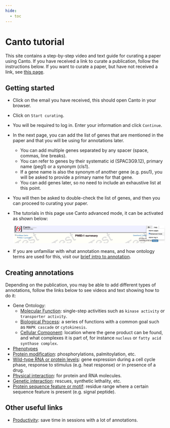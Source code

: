 ```yaml
---
hide:
  - toc
---
```


# Canto tutorial

This site contains a step-by-step video and text guide for curating a paper using Canto. If you have received a link to curate a publication, follow the instructions below. If you want to curate a paper, but have not received a link, see [this page](./request_curation_session.md).

## Getting started

* Click on the email you have received, this should open Canto in your browser.
* Click on `Start curating`.
* You will be required to log in. Enter your information and click `Continue`.
* In the next page, you can add the list of genes that are mentioned in the paper and that you will be using for annotations later.
    * You can add multiple genes separated by any spacer (space, commas, line breaks).
    * You can refer to genes by their systematic id (SPAC3G9.12), primary name (peg1) or a synonym (cls1).
    * If a gene name is also the synonym of another gene (e.g. psu1), you will be asked to provide a primary name for that gene.
    * You can add genes later, so no need to include an exhaustive list at this point.
* You will then be asked to double-check the list of genes, and then you can proceed to curating your paper.
* The tutorials in this page use Canto advanced mode, it can be activated as shown below:

    <img src="assets/activate_advanced_mode.png" alt="activating advanced mode by clicking on the top right gear icon">

* If you are unfamiliar with what annotation means, and how ontology terms are used for this, visit our [brief intro to annotation](./intro_annotation.md).

## Creating annotations

Depending on the publication, you may be able to add different types of annotations, follow the links below to see videos and text showing how to do it:

* Gene Ontology:
    * [Molecular Function](./go_MF.md): single-step activities such as `kinase activity` or `transporter activity`.
    * [Biological Process](./go_BP.md): a series of functions with a common goal such as `MAPK cascade` or `cytokinesis`.
    * [Cellular Component](./go_CC.md): location where the gene product can be found, and what complexes it is part of, for instance `nucleus` or `fatty acid synthase complex`.
* [Phenotypes](./phenotypes.md)
* [Protein modification](./protein_modification.md): phosphorylations, palmitoylation, etc.
* [Wild-type RNA or protein levels](./rna_protein_level.md): gene expression during a cell cycle phase, response to stimulus (e.g. heat response) or in presence of a drug.
* [Physical interaction](./physical_interaction.md): for protein and RNA molecules.
* [Genetic interaction](./genetic_interaction.md): rescues, synthetic lethality, etc.
* [Protein sequence feature or motif](./protein_sequence_feature.md): residue range where a certain sequence feature is present (e.g. signal peptide).

## Other useful links

* [Productivity](./productivity.md): save time in sessions with a lot of annotations.